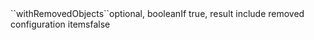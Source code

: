 <tr><td>``withRemovedObjects``</td><td>optional, boolean<td>If true, result include removed configuration items</td><td></td><td>false</td></tr>

